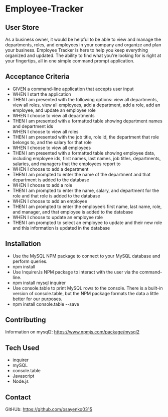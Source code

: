 # Employee-Tracker
## User Store
As a business owner, it would be helpful to be able to view and manage the departments, roles, and employees in your company and organize and plan your business. Employee Tracker is here to help you keep everything organized and updated. The ability to find what you're looking for is right at your fingertips, all in one simple command prompt application.

## Acceptance Criteria

* GIVEN a command-line application that accepts user input
* WHEN I start the application
* THEN I am presented with the following options: view all departments, view all roles, view all employees, add a department, add a role, add an employee, and update an employee role
* WHEN I choose to view all departments
* THEN I am presented with a formatted table showing department names and department ids
* WHEN I choose to view all roles
* THEN I am presented with the job title, role id, the department that role belongs to, and the salary for that role
* WHEN I choose to view all employees
* THEN I am presented with a formatted table showing employee data, including employee ids, first names, last names, job titles, departments, salaries, and managers that the employees report to
* WHEN I choose to add a department
* THEN I am prompted to enter the name of the department and that department is added to the database
* WHEN I choose to add a role
* THEN I am prompted to enter the name, salary, and department for the role and that role is added to the database
* WHEN I choose to add an employee
* THEN I am prompted to enter the employee’s first name, last name, role, and manager, and that employee is added to the database
* WHEN I choose to update an employee role
* THEN I am prompted to select an employee to update and their new role and this information is updated in the database 

## Installation
* Use the MySQL NPM package to connect to your MySQL database and perform queries.
* npm install
* Use InquirerJs NPM package to interact with the user via the command-line.
* npm install mysql inquirer
* Use console.table to print MySQL rows to the console. There is a built-in version of console.table, but the NPM package formats the data a little better for our purposes.
* npm install console.table --save

## Contributing
Information on mysql2: https://www.npmjs.com/package/mysql2

## Tech Used
* inquirer
* mySQL
* console.table
* Javascript
* Node.js

## Contact
GitHUb: https://github.com/osayenko0315
